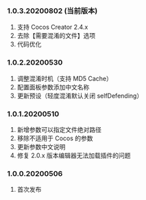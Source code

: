 ### 1.0.3.20200802 (当前版本)

1. 支持 Cocos Creator 2.4.x
2. 去除【需要混淆的文件】选项
3. 代码优化



### 1.0.2.20200530

1. 调整混淆时机（支持 MD5 Cache）
2. 配置面板参数添加中文名称
3. 更新预设（轻度混淆默认关闭 selfDefending）



### 1.0.1.20200510

1. 新增参数可以指定文件绝对路径
2. 移除不适用于 Cocos 的参数
3. 更新参数中文说明
4. 修复 2.0.x 版本编辑器无法加载插件的问题



### 1.0.0.20200506

1. 首次发布